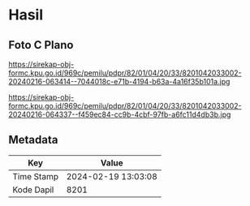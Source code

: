 # Hasil

## Foto C Plano

https://sirekap-obj-formc.kpu.go.id/969c/pemilu/pdpr/82/01/04/20/33/8201042033002-20240216-063414--7044018c-e71b-4194-b63a-4a16f35b101a.jpg

https://sirekap-obj-formc.kpu.go.id/969c/pemilu/pdpr/82/01/04/20/33/8201042033002-20240216-064337--f459ec84-cc9b-4cbf-97fb-a6fc11d4db3b.jpg


## Metadata

| Key        | Value               |
| ---------- | ------------------- |
| Time Stamp | 2024-02-19 13:03:08 |
| Kode Dapil | 8201                |



